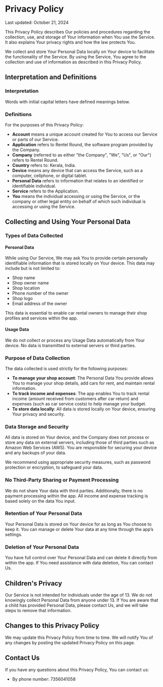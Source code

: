 # Privacy Policy

Last updated: October 21, 2024

This Privacy Policy describes Our policies and procedures regarding the collection, use, and storage of Your information when You use the Service. It also explains Your privacy rights and how the law protects You.

We collect and store Your Personal Data locally on Your device to facilitate the functionality of the Service. By using the Service, You agree to the collection and use of information as described in this Privacy Policy.

## Interpretation and Definitions

### Interpretation

Words with initial capital letters have defined meanings below.

### Definitions

For the purposes of this Privacy Policy:

- **Account** means a unique account created for You to access our Service or parts of our Service.
- **Application** refers to Rentel Round, the software program provided by the Company.
- **Company** (referred to as either "the Company", "We", "Us", or "Our") refers to Rentel Round.
- **Country** refers to: Kerala, India.
- **Device** means any device that can access the Service, such as a computer, cellphone, or digital tablet.
- **Personal Data** refers to information that relates to an identified or identifiable individual.
- **Service** refers to the Application.
- **You** means the individual accessing or using the Service, or the company or other legal entity on behalf of which such individual is accessing or using the Service.

## Collecting and Using Your Personal Data

### Types of Data Collected

#### Personal Data

While using Our Service, We may ask You to provide certain personally identifiable information that is stored locally on Your device. This data may include but is not limited to:

- Shop name
- Shop owner name
- Shop location
- Phone number of the owner
- Shop logo
- Email address of the owner

This data is essential to enable car rental owners to manage their shop profiles and services within the app.

#### Usage Data

We do not collect or process any Usage Data automatically from Your device. No data is transmitted to external servers or third parties.

### Purpose of Data Collection

The data collected is used strictly for the following purposes:

- **To manage your shop account**: The Personal Data You provide allows You to manage your shop details, add cars for rent, and maintain rental information.
- **To track income and expenses**: The app enables You to track rental income (amount received from customers after car return) and expenses (such as car service costs) to help manage your budget.
- **To store data locally**: All data is stored locally on Your device, ensuring Your privacy and security.

### Data Storage and Security

All data is stored on Your device, and the Company does not process or store any data on external servers, including those of third parties such as Amazon Web Services (AWS). You are responsible for securing your device and any backups of your data.

We recommend using appropriate security measures, such as password protection or encryption, to safeguard your data.

### No Third-Party Sharing or Payment Processing

We do not share Your data with third parties. Additionally, there is no payment processing within the app. All income and expense tracking is based solely on the data You input.

### Retention of Your Personal Data

Your Personal Data is stored on Your device for as long as You choose to keep it. You can manage or delete Your data at any time through the app’s settings.

### Deletion of Your Personal Data

You have full control over Your Personal Data and can delete it directly from within the app. If You need assistance with data deletion, You can contact Us.

## Children's Privacy

Our Service is not intended for individuals under the age of 13. We do not knowingly collect Personal Data from anyone under 13. If You are aware that a child has provided Personal Data, please contact Us, and we will take steps to remove that information.

## Changes to this Privacy Policy

We may update this Privacy Policy from time to time. We will notify You of any changes by posting the updated Privacy Policy on this page.

## Contact Us

If you have any questions about this Privacy Policy, You can contact us:

- By phone number: 7356041058
